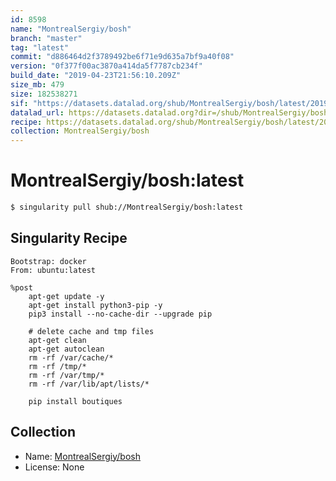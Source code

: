 ```yaml
---
id: 8598
name: "MontrealSergiy/bosh"
branch: "master"
tag: "latest"
commit: "d886464d2f3789492be6f71e9d635a7bf9a40f08"
version: "0f377f00ac3870a414da5f7787cb234f"
build_date: "2019-04-23T21:56:10.209Z"
size_mb: 479
size: 182538271
sif: "https://datasets.datalad.org/shub/MontrealSergiy/bosh/latest/2019-04-23-d886464d-0f377f00/0f377f00ac3870a414da5f7787cb234f.simg"
datalad_url: https://datasets.datalad.org?dir=/shub/MontrealSergiy/bosh/latest/2019-04-23-d886464d-0f377f00/
recipe: https://datasets.datalad.org/shub/MontrealSergiy/bosh/latest/2019-04-23-d886464d-0f377f00/Singularity
collection: MontrealSergiy/bosh
---
```


# MontrealSergiy/bosh:latest

```bash
$ singularity pull shub://MontrealSergiy/bosh:latest
```

## Singularity Recipe

```singularity
Bootstrap: docker
From: ubuntu:latest

%post
    apt-get update -y
    apt-get install python3-pip -y
    pip3 install --no-cache-dir --upgrade pip
  
    # delete cache and tmp files
    apt-get clean
    apt-get autoclean 
    rm -rf /var/cache/* 
    rm -rf /tmp/* 
    rm -rf /var/tmp/*
    rm -rf /var/lib/apt/lists/* 
    
    pip install boutiques
```

## Collection

 - Name: [MontrealSergiy/bosh](https://github.com/MontrealSergiy/bosh)
 - License: None


